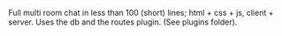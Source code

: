 Full multi room chat in less than 100 (short) lines; html + css + js, client + server. Uses the db and the routes plugin. (See plugins folder).